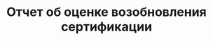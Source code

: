 --- 
layout: CertificationRenewalAssessmentReport 
page_type: learn
page_kind: certificationRenewalAssessmentReport
title: Отчет об оценке возобновления сертификации
description: Отчет об оценке возобновления сертификации
--- 